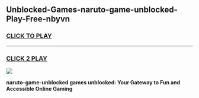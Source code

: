 
## Unblocked-Games-naruto-game-unblocked-Play-Free-nbyvn
<h3>
<a href="https://premium76.site?title=naruto-game-unblocked&ref=19M">CLICK TO PLAY</a></h3>
<hr>

<h3>
<a href="https://premium76.site?title=naruto-game-unblocked&ref=19M">CLICK 2 PLAY</a>
  
</h3>

<a href="https://premium76.site?title=naruto-game-unblocked&ref=19M"><img src="https://clearcache.store/games.png"></a>


**naruto-game-unblocked games unblocked: Your Gateway to Fun and Accessible Online Gaming**

